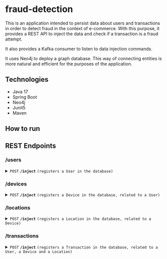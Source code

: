 # fraud-detection

This is an application intended to persist data about users and transactions in order to detect fraud in the context of e-commerce. With this purpose, it provides a REST API to inject the data and check if a transaction is a fraud attempt.

It also provides a Kafka consumer to listen to data injection commands.

It uses Neo4j to deploy a graph database. This way of connecting entities is more natural and efficient for the purposes of the application.

## Technologies

- Java 17
- Spring Boot
- Neo4j
- Junit5
- Maven

## How to run




## REST Endpoints

### /users

<details>
 <summary><code>POST</code> <code><b>/inject</b></code> <code>(registers a User in the database)</code></summary>

##### Parameters

> | name               | type           | data type         | description                                                                                         |
> |--------------------|----------------|-------------------|-----------------------------------------------------------------------------------------------------|
> | injectUserCommand  | required, body | object (JSON)     | Object containing all the necessary information about a user to be stored (InjectUserCommand.class) |


##### Responses

> | http code | content-type                      | response                                                          |
> |-----------|-----------------------------------|-------------------------------------------------------------------|
> | `200`     | `text/plain;charset=UTF-8`        | `User injected successfully`                                      |
> | `400`     | `application/json`                | `a field must not be null, empty, or invalid (e.g. email format)` |


</details>

### /devices

<details>
 <summary><code>POST</code> <code><b>/inject</b></code> <code>(registers a Device in the database, related to a User)</code></summary>

##### Parameters

> | name                | type           | data type         | description                                                                                             |
> |---------------------|----------------|-------------------|---------------------------------------------------------------------------------------------------------|
> | injectDeviceCommand | required, body | object (JSON)     | Object containing all the necessary information about a Device to be stored (InjectDeviceCommand.class) |


##### Responses

> | http code | content-type                      | response                                                          |
> |-----------|-----------------------------------|-------------------------------------------------------------------|
> | `200`     | `text/plain;charset=UTF-8`        | `Device injected successfully`                                    |
> | `400`     | `application/json`                | `a field must not be null, empty, or invalid (e.g. email format)` |
> | `404`     | `application/json`                | `the User of the Device does not exist in database `              |


</details>

### /locations

<details>
 <summary><code>POST</code> <code><b>/inject</b></code> <code>(registers a Location in the database, related to a Device)</code></summary>

##### Parameters

> | name                  | type           | data type         | description                                                                                                 |
> |-----------------------|----------------|-------------------|-------------------------------------------------------------------------------------------------------------|
> | injectLocationCommand | required, body | object (JSON)     | Object containing all the necessary information about a Location to be stored (InjectLocationCommand.class) |


##### Responses

> | http code | content-type                      | response                                           |
> |-----------|-----------------------------------|----------------------------------------------------|
> | `200`     | `text/plain;charset=UTF-8`        | `Location injected successfully`                   |
> | `400`     | `application/json`                | `a field must not be null nor empty`               |
> | `404`     | `application/json`                | `the Device indicated does not exist in database ` |


</details>

### /transactions

<details>
 <summary><code>POST</code> <code><b>/inject</b></code> <code>(registers a Transaction in the database, related to a User, a Device and a Location)</code></summary>

##### Parameters

> | name                       | type           | data type         | description                                                                                                         |
> |----------------------------|----------------|-------------------|---------------------------------------------------------------------------------------------------------------------|
> | registerTransactionCommand | required, body | object (JSON)     | Object containing all the necessary information about a Transaction to be stored (RegisterTransactionCommand.class) |


##### Responses

> | http code | content-type       | response                                                                                                           |
> |-----------|--------------------|--------------------------------------------------------------------------------------------------------------------|
> | `200`     | `application/json` | `the Transaction successfully registered, including a field indicating if it has been declared as a fraud attempt` |
> | `400`     | `application/json` | `a field must not be null nor empty`                                                                               |
> | `404`     | `application/json` | `the Device, User or Location indicated does not exist in database `                                               |


</details>